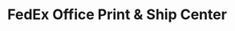 ---
title: "FedEx Office Print & Ship Center"
url: /greensboro/fedex-office-print-and-ship-center/
shop: copyshop
---